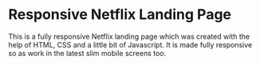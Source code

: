# Responsive Netflix Landing Page

This is a fully responsive Netflix landing page which was created with the help of HTML, CSS and a little bit of Javascript. It is made fully responsive so as work in the latest slim mobile screens too.
